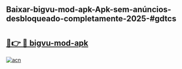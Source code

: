 ## Baixar-bigvu-mod-apk-Apk-sem-anúncios-desbloqueado-completamente-2025-#gdtcs

# <h2><a href="https://ainizakaria.my?title=bigvu-mod-apk&ref=20M">🔗👉 🔴 bigvu-mod-apk</a></h2>

[![acn](https://github.com/user-attachments/assets/0f9c940e-d8b0-45ae-aac7-cd30a18b3e1c)](https://ainizakaria.my?title=bigvu-mod-apk&ref=20M)


